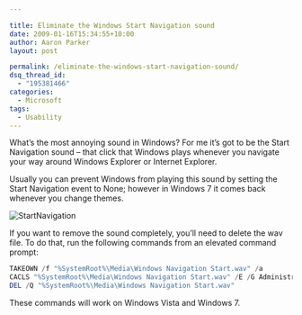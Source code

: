 ```yaml
---

title: Eliminate the Windows Start Navigation sound
date: 2009-01-16T15:34:55+10:00
author: Aaron Parker
layout: post

permalink: /eliminate-the-windows-start-navigation-sound/
dsq_thread_id:
  - "195381466"
categories:
  - Microsoft
tags:
  - Usability
---
```

What’s the most annoying sound in Windows? For me it’s got to be the Start Navigation sound – that click that Windows plays whenever you navigate your way around Windows Explorer or Internet Explorer.

Usually you can prevent Windows from playing this sound by setting the Start Navigation event to None; however in Windows 7 it comes back whenever you change themes.

![StartNavigation]({{site.baseurl}}/media/2009/01/startnavigation.png)

If you want to remove the sound completely, you’ll need to delete the wav file. To do that, run the following commands from an elevated command prompt:

```powershell
TAKEOWN /f "%SystemRoot%\Media\Windows Navigation Start.wav" /a  
CACLS "%SystemRoot%\Media\Windows Navigation Start.wav" /E /G Administrators:F  
DEL /Q "%SystemRoot%\Media\Windows Navigation Start.wav"
```

These commands will work on Windows Vista and Windows 7.
